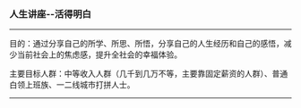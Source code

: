 ### 人生讲座--活得明白

---

目的：通过分享自己的所学、所思、所悟，分享自己的人生经历和自己的感悟，减少当前社会上的焦虑感，提升全社会的幸福体验。

主要目标人群：中等收入人群（几千到几万不等，主要靠固定薪资的人群）、普通白领上班族、一二线城市打拼人士。

---



